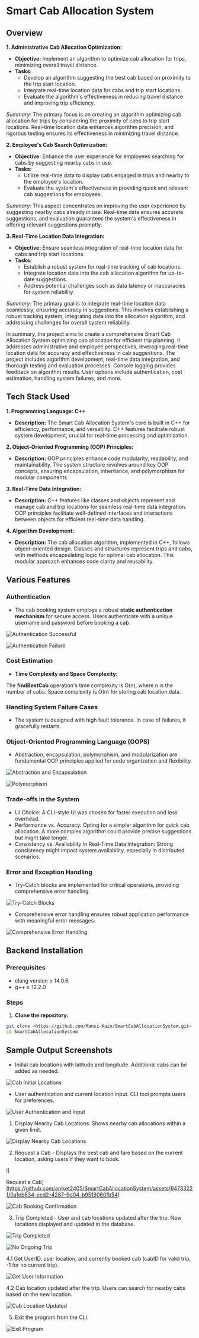 # Smart Cab Allocation System

## Overview

**1. Administrative Cab Allocation Optimization:**

- **Objective:** Implement an algorithm to optimize cab allocation for trips, minimizing overall travel distance.
- **Tasks:**
    - Develop an algorithm suggesting the best cab based on proximity to the trip start location.
    - Integrate real-time location data for cabs and trip start locations.
    - Evaluate the algorithm's effectiveness in reducing travel distance and improving trip efficiency.

*Summary:* The primary focus is on creating an algorithm optimizing cab allocation for trips by considering the proximity of cabs to trip start locations. Real-time location data enhances algorithm precision, and rigorous testing ensures its effectiveness in minimizing travel distance.

**2. Employee's Cab Search Optimization:**

- **Objective:** Enhance the user experience for employees searching for cabs by suggesting nearby cabs in use.
- **Tasks:**
    - Utilize real-time data to display cabs engaged in trips and nearby to the employee's location.
    - Evaluate the system's effectiveness in providing quick and relevant cab suggestions for employees.

*Summary:* This aspect concentrates on improving the user experience by suggesting nearby cabs already in use. Real-time data ensures accurate suggestions, and evaluation guarantees the system's effectiveness in offering relevant suggestions promptly.

**3. Real-Time Location Data Integration:**

- **Objective:** Ensure seamless integration of real-time location data for cabs and trip start locations.
- **Tasks:**
    - Establish a robust system for real-time tracking of cab locations.
    - Integrate location data into the cab allocation algorithm for up-to-date suggestions.
    - Address potential challenges such as data latency or inaccuracies for system reliability.

*Summary:* The primary goal is to integrate real-time location data seamlessly, ensuring accuracy in suggestions. This involves establishing a robust tracking system, integrating data into the allocation algorithm, and addressing challenges for overall system reliability.

In summary, the project aims to create a comprehensive Smart Cab Allocation System optimizing cab allocation for efficient trip planning. It addresses administrative and employee perspectives, leveraging real-time location data for accuracy and effectiveness in cab suggestions. The project includes algorithm development, real-time data integration, and thorough testing and evaluation processes. Console logging provides feedback on algorithm results. User options include authentication, cost estimation, handling system failures, and more.

## Tech Stack Used

**1. Programming Language: C++**

- **Description:** The Smart Cab Allocation System's core is built in C++ for efficiency, performance, and versatility. C++ features facilitate robust system development, crucial for real-time processing and optimization.

**2. Object-Oriented Programming (OOP) Principles:**

- **Description:** OOP principles enhance code modularity, readability, and maintainability. The system structure revolves around key OOP concepts, ensuring encapsulation, inheritance, and polymorphism for modular components.

**3. Real-Time Data Integration:**

- **Description:** C++ features like classes and objects represent and manage cab and trip locations for seamless real-time data integration. OOP principles facilitate well-defined interfaces and interactions between objects for efficient real-time data handling.

**4. Algorithm Development:**

- **Description:** The cab allocation algorithm, implemented in C++, follows object-oriented design. Classes and structures represent trips and cabs, with methods encapsulating logic for optimal cab allocation. This modular approach enhances code clarity and reusability.

## Various Features

### Authentication

- The cab booking system employs a robust **static authentication mechanism** for secure access. Users authenticate with a unique username and password before booking a cab.

![Authentication Successful](https://github.com/Mansi-Kain/SmartCabAllocationSystem/blob/master/SmartCabAllocationSystem-master/SmartCabAllocationSystem-master/Images/img2.jpg)

![Authentication Failure](https://github.com/Mansi-Kain/SmartCabAllocationSystem/blob/master/SmartCabAllocationSystem-master/SmartCabAllocationSystem-master/Images/img1.jpg)

### Cost Estimation

- **Time Complexity and Space Complexity:**

The **findBestCab** operation's time complexity is O(n), where n is the number of cabs. Space complexity is O(n) for storing cab location data.

### Handling System Failure Cases

- The system is designed with high fault tolerance. In case of failures, it gracefully restarts.

### Object-Oriented Programming Language (OOPS)

- Abstraction, encapsulation, polymorphism, and modularization are fundamental OOP principles applied for code organization and flexibility.

![Abstraction and Encapsulation](https://github.com/aniket2405/SmartCabAllocationSystem/assets/64733221/ab782a07-4c98-4708-b3c7-82ea0b94fe33)

![Polymorphism](https://github.com/aniket2405/SmartCabAllocationSystem/assets/64733221/468f4b1a-c841-4c33-b937-054c0ced86b2)

### Trade-offs in the System

- UI Choice: A CLI-style UI was chosen for faster execution and less overhead.
- Performance vs. Accuracy: Opting for a simpler algorithm for quick cab allocation. A more complex algorithm could provide precise suggestions but might take longer.
- Consistency vs. Availability in Real-Time Data Integration: Strong consistency might impact system availability, especially in distributed scenarios.

### Error and Exception Handling

- Try-Catch blocks are implemented for critical operations, providing comprehensive error handling.

![Try-Catch Blocks](https://github.com/aniket2405/SmartCabAllocationSystem/assets/64733221/da78acac-2635-42aa-9c42-f6ddbfa1f16d)

- Comprehensive error handling ensures robust application performance with meaningful error messages.

![Comprehensive Error Handling](https://github.com/aniket2405/SmartCabAllocationSystem/assets/64733221/5c382ef1-1ba7-42cb-a818-df2b51ac07e2)

## Backend Installation

### Prerequisites

- clang version ≥ 14.0.6
- g++ ≥ 12.2.0

### Steps

1. **Clone the repository:**

```bash
git clone <https://github.com/Mansi-Kain/SmartCabAllocationSystem.git>
cd SmartCabAllocationSystem
```

## Sample Output Screenshots

- Initial cab locations with latitude and longitude. Additional cabs can be added as needed.

![Cab Initial Locations](https://github.com/Mansi-Kain/SmartCabAllocationSystem/blob/master/SmartCabAllocationSystem-master/SmartCabAllocationSystem-master/Images/img3.jpg)

- User authentication and current location input. CLI tool prompts users for preferences.

![User Authentication and Input](https://github.com/aniket2405/SmartCabAllocationSystem/assets/64733221/f8e08ded-f199-44ad-9c98-875c0abdda53)

1. Display Nearby Cab Locations: Shows nearby cab allocations within a given limit.

![Display Nearby Cab Locations](https://github.com/aniket2405/SmartCabAllocationSystem/assets/64733221/981ba6a4-612b-4d2d-a5ab-18a70c480864)

2. Request a Cab - Displays the best cab and fare based on the current location, asking users if they want to book.

![

Request a Cab](https://github.com/aniket2405/SmartCabAllocationSystem/assets/64733221/0a1eb634-ecd2-4287-9d04-b9519060fb54)

![Cab Booking Confirmation](https://github.com/aniket2405/SmartCabAllocationSystem/assets/64733221/ce073460-a339-42fa-9e81-7f2aa2c21e3f)

3. Trip Completed - User and cab locations updated after the trip. New locations displayed and updated in the database.

![Trip Completed](https://github.com/aniket2405/SmartCabAllocationSystem/assets/64733221/da187049-7443-4b87-8dc0-aee22dd39b0d)

![No Ongoing Trip](https://github.com/aniket2405/SmartCabAllocationSystem/assets/64733221/128d764b-c0e5-4a9a-81d1-2c0258959196)

4.1 Get UserID, user location, and currently booked cab (cabID for valid trip, -1 for no current trip).

![Get User Information](https://github.com/aniket2405/SmartCabAllocationSystem/assets/64733221/7ebd174f-186c-4105-a718-76cbcb3cb1ab)

4.2 Cab location updated after the trip. Users can search for nearby cabs based on the new location.

![Cab Location Updated](https://github.com/aniket2405/SmartCabAllocationSystem/assets/64733221/315456dc-9850-497c-bc8b-bb30a7fa1501)

5. Exit the program from the CLI.

![Exit Program](https://github.com/aniket2405/SmartCabAllocationSystem/assets/64733221/709420ed-a8b6-441a-a316-e74876903263)
